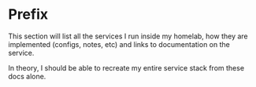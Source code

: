 # Prefix

This section will list all the services I run inside my homelab, how they are implemented (configs, notes, etc) and
links to documentation on the service.

In theory, I should be able to recreate my entire service stack from these docs alone.
